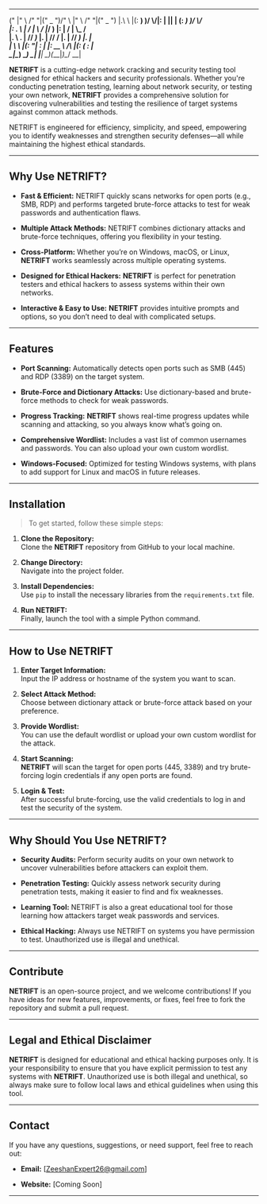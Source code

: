 _____  ___    _______  ___________  _______    __     _______  ___________  
(\"   \|"  \  /"     "|("     _   ")/"      \  |" \   /"     "|("     _   ") 
|.\\   \    |(: ______) )__/  \\__/|:        | ||  | (: ______) )__/  \\__/  
|: \.   \\  | \/    |      \\_ /   |_____/   ) |:  |  \/    |      \\_ /     
|.  \    \. | // ___)_     |.  |    //      /  |.  |  // ___)      |.  |     
|    \    \ |(:      "|    \:  |   |:  __   \  /\  |\(:  (         \:  |     
 \___|\____\) \_______)     \__|   |__|  \___)(__\_|_)\__/          \__|     
                                                                            
**NETRIFT** is a cutting-edge network cracking and security testing tool designed for ethical hackers and security professionals. Whether you're conducting penetration testing, learning about network security, or testing your own network, **NETRIFT** provides a comprehensive solution for discovering vulnerabilities and testing the resilience of target systems against common attack methods.

NETRIFT is engineered for efficiency, simplicity, and speed, empowering you to identify weaknesses and strengthen security defenses—all while maintaining the highest ethical standards.

---

## **Why Use NETRIFT?**

- **Fast & Efficient:** NETRIFT quickly scans networks for open ports (e.g., SMB, RDP) and performs targeted brute-force attacks to test for weak passwords and authentication flaws.
  
- **Multiple Attack Methods:** NETRIFT combines dictionary attacks and brute-force techniques, offering you flexibility in your testing.
  
- **Cross-Platform:** Whether you’re on Windows, macOS, or Linux, **NETRIFT** works seamlessly across multiple operating systems.
  
- **Designed for Ethical Hackers:** **NETRIFT** is perfect for penetration testers and ethical hackers to assess systems within their own networks.
  
- **Interactive & Easy to Use:** **NETRIFT** provides intuitive prompts and options, so you don’t need to deal with complicated setups.

---

## **Features**

- **Port Scanning:** Automatically detects open ports such as SMB (445) and RDP (3389) on the target system.
  
- **Brute-Force and Dictionary Attacks:** Use dictionary-based and brute-force methods to check for weak passwords.
  
- **Progress Tracking:** **NETRIFT** shows real-time progress updates while scanning and attacking, so you always know what’s going on.
  
- **Comprehensive Wordlist:** Includes a vast list of common usernames and passwords. You can also upload your own custom wordlist.
  
- **Windows-Focused:** Optimized for testing Windows systems, with plans to add support for Linux and macOS in future releases.

---

## **Installation**

> To get started, follow these simple steps:

1. **Clone the Repository:**  
   Clone the **NETRIFT** repository from GitHub to your local machine.

2. **Change Directory:**  
   Navigate into the project folder.

3. **Install Dependencies:**  
   Use `pip` to install the necessary libraries from the `requirements.txt` file.

4. **Run NETRIFT:**  
   Finally, launch the tool with a simple Python command.

---

## **How to Use NETRIFT**

1. **Enter Target Information:**  
   Input the IP address or hostname of the system you want to scan.

2. **Select Attack Method:**  
   Choose between dictionary attack or brute-force attack based on your preference.

3. **Provide Wordlist:**  
   You can use the default wordlist or upload your own custom wordlist for the attack.

4. **Start Scanning:**  
   **NETRIFT** will scan the target for open ports (445, 3389) and try brute-forcing login credentials if any open ports are found.

5. **Login & Test:**  
   After successful brute-forcing, use the valid credentials to log in and test the security of the system.

---

## **Why Should You Use NETRIFT?**

- **Security Audits:** Perform security audits on your own network to uncover vulnerabilities before attackers can exploit them.

- **Penetration Testing:** Quickly assess network security during penetration tests, making it easier to find and fix weaknesses.

- **Learning Tool:** NETRIFT is also a great educational tool for those learning how attackers target weak passwords and services.

- **Ethical Hacking:** Always use NETRIFT on systems you have permission to test. Unauthorized use is illegal and unethical.

---

## **Contribute**

**NETRIFT** is an open-source project, and we welcome contributions! If you have ideas for new features, improvements, or fixes, feel free to fork the repository and submit a pull request.

---

## **Legal and Ethical Disclaimer**

**NETRIFT** is designed for educational and ethical hacking purposes only. It is your responsibility to ensure that you have explicit permission to test any systems with **NETRIFT**. Unauthorized use is both illegal and unethical, so always make sure to follow local laws and ethical guidelines when using this tool.

---

## **Contact**

If you have any questions, suggestions, or need support, feel free to reach out:

- **Email:** [ZeeshanExpert26@gmail.com]

- **Website:** [Coming Soon]

---
